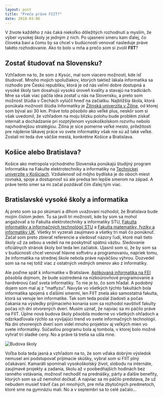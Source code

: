 ```yaml
---
layout: post
title: "Prečo práve FIIT?"
date: 2018-03-06
---
```


V živote každého z nás čaká niekoľko dôležitých rozhodnutí a myslím, že výber vysokej školy je jedným z nich. Po ujasnení smeru kam ďalej, čo človeka baví a čomu by sa chcel v budúcnosti venovať nasleduje práve takéto rozhodovanie. Ako to bolo u mňa a prečo som si zvolil **FIIT**?

## Zostať študovať na Slovensku?

Vzhľadom na to, že som z Kysúc, mal som viacero možností, kde ísť študovať. Mnoho mojich spolužiakov, ktorých taktiež lákala informatika sa rozhodlo pre Českú republiku, ktorá je od nás veľmi dobre dostupná a vysoké školy tam dosahujú vysokú úroveň kvality a stavajú na tradíciách. Mne sa však viac páčila idea zostať u nás na Slovensku, a preto som možnosť štúdia v Čechách vylúčil hneď na začiatku. Najbližšia škola, ktorá ponúkala možnosti štúdia Informatiky je [Žilinská univerzita v Žiline](https://www.uniza.sk/), od ktorej som býval asi 30 km. Práve toto pôsobilo ako veľké plus, neskôr som si však uvedomil, že vzhľadom na moju blízku polohu bude problém získať internát a dochádzanie pri rozptýlenom vysokoškolskom rozvrhu nebolo najvhodnejšou stratégiou. Žilina je síce pomerne veľké mesto, príležitosti pre nájdenie lákavej práce vo svete informatiky však nie sú až také veľké. Zostali mi teda dve väčšie mestá, konkrétne Košice a Bratislava.

## Košice alebo Bratislava?

Košice ako metropola východného Slovenska ponúkajú študijný program Informatika na Fakulte elektrotechniky a informatiky na [Technickej univerzite v Košiciach](https://www.tuke.sk/wps/portal). Vzdialenosť od môjho bydliska je do oboch miest rovnaká, spoje a dostupnosť sú ale predsa len lepšie smerom na západ. A práve tento smer sa mi začal pozdávať čím ďalej tým viac.

## Bratislavské vysoké školy a informatika

Aj preto som sa po skúmaní a dlhom uvažovaní rozhodol, že Bratislava bude mojim číslom jeden. Tu sa javili tri možnosti, kde by som sa mohol angažovať a to Fakulta elektrotechniky a informatiky STU, [Fakulta informatiky a informačných technológií STU](https://www.fiit.stuba.sk/) a [Fakulta matematiky, fyziky a informatiky UK](https://fmph.uniba.sk/). Všetky tri vyzerali zaujímavo a všetky tri mali čo ponúknuť. Začal som preto zbierať referencie a sledovať názory ľudí, ktoré mali tieto školy už za sebou a vedeli na ne poskytnúť spätnú väzbu. Sledovanie oficiálnych stránok školy bol teda len začiatok. Ujasnil som si, že by som sa v budúcnosti chcel venovať hlavne softvéru a programovaniu, napriek tomu, že informatika na strednej škole nebola práve najväčšou výhrou. Dozvedel som sa na nej totiž viac z ostatných vedných smerov ako z informatiky.

Ale poďme späť k informatike v Bratislave. [Aplikovaná informatika na FEI](https://www.fei.stuba.sk/sk/aktuality-a-informacie/doktorandske-studium/autoreferaty-dizertacnych-prac/aplikovana-informatika.html?page_id=3973) pôsobila dojmom, že bude sústredená na nízkoúrovňové programovanie a hardvérovú časť sveta informatiky. To nie je to, čo som hľadal. A podobný dojem som mal aj z "matfyzu". Navyše vo všetkých týchto fakultách bola informatika spojená s ďalšími smermi, len FIIT znela ako samostatná fakulta, ktorá sa venuje len informatike. Tak som teda poslal žiadosti a počas čakania na výsledky prijímacieho konania som sa rozhodol navštíviť fakulty počas ich dni otvorených dverí. Musím uznať, že najviac sa mi páčilo práve na FIIT. Úplne nová budova školy pôsobila moderne vo všetkých ohľadoch a odzrkadľovala rýchlo sa vyvíjajúci trend vo svete informačných technológií. Na dni otvorených dverí som videl mnoho projektov aj veľkých mien vo svete informatiky. Súčasťou programu bola aj tombola, v ktorej bolo možné vyhrať tri sladké ceny. No a práve tá tretia sa ušla mne.

![Budova školy](https://ipravda.sk/res/2012/06/26/thumbs/budova-fiit-stu-v-bratislave-clanokW.jpg)

Voľba bola teda jasná a vzhľadom na to, že som vďaka dobrým výsledok nemusel ani podstupovať prijímacie skúšky, vybral som si FIIT plný očakávaní. Kamaráti spomínali vysokoškolský život, slobodu na internáte, zaujímavé projekty a zadania, školu až v poobedňajších hodinách bez ranného vstávania, možnosť nechodiť na prednášky, párty a ďalšie benefity, ktorých som sa už nemohol dočkať. A najviac sa mi páčilo predstava, že už nebudem musieť tráviť čas pri mnohých, pre mňa zbytočných predmetoch, ktoré sme na gymnáziu mali. No a v septembri sa to celé začalo...
